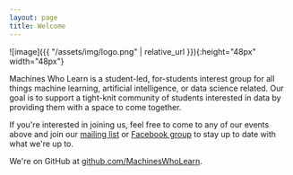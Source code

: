 ```yaml
---
layout: page
title: Welcome
---
```


![image]({{ "/assets/img/logo.png" | relative_url }}){:height="48px" width="48px"}


Machines Who Learn is a student-led, for-students interest group for all things
machine learning, artificial intelligence, or data science related. Our goal is
to support a tight-knit community of students interested in data by providing
them with a space to come together.

If you're interested in joining us, feel free to come to any of our events
above and join our [mailing list](https://groups.google.com/forum/#!forum/machines-who-learn/join) or
[Facebook group](https://www.facebook.com/groups/MachinesWhoLearn) to stay up to
date with what we're up to.

We're on GitHub at [github.com/MachinesWhoLearn](https://github.com/MachinesWhoLearn).
